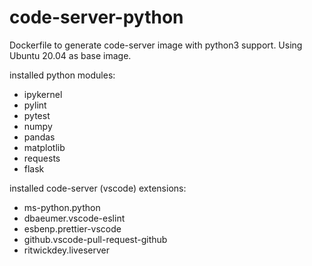 # code-server-python
Dockerfile to generate code-server image with python3 support.
Using Ubuntu 20.04 as base image.

installed python modules:
- ipykernel 
- pylint 
- pytest 
- numpy 
- pandas 
- matplotlib 
- requests 
- flask

installed code-server (vscode) extensions:
- ms-python.python
- dbaeumer.vscode-eslint
- esbenp.prettier-vscode
- github.vscode-pull-request-github
- ritwickdey.liveserver
